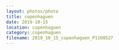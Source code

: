 ```yaml
---
layout: photos/photo
title: copenhaguen
date: 2019-10-15
location: copenhaguen
category: copenhaguen
filename: 2019_10_15_copenhaguen_P1160527
---
```

